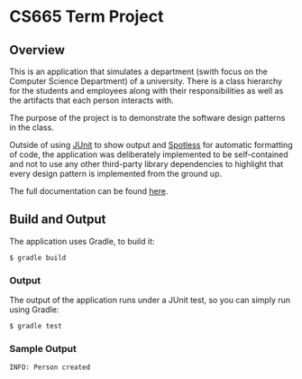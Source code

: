 # CS665 Term Project

## Overview

This is an application that simulates a department (swith focus on the Computer Science Department) of a university.  There is a class hierarchy for the students and employees along with their responsibilities as well as the artifacts that each person interacts with.  

The purpose of the project is to demonstrate the software design patterns in the class.

Outside of using [JUnit](https://junit.org/junit5/) to show output and [Spotless](https://github.com/diffplug/spotless) for automatic formatting of code, the application was deliberately implemented to be self-contained and not to use any other third-party library dependencies to highlight that every design pattern is implemented from the ground up.

The full documentation can be found [here](doc/README.md).

## Build and Output

The application uses Gradle, to build it:

```shell
$ gradle build 
```

### Output

The output of the application runs under a JUnit test, so you can simply run using Gradle:

```shell
$ gradle test 
```

### Sample Output

```
INFO: Person created
```